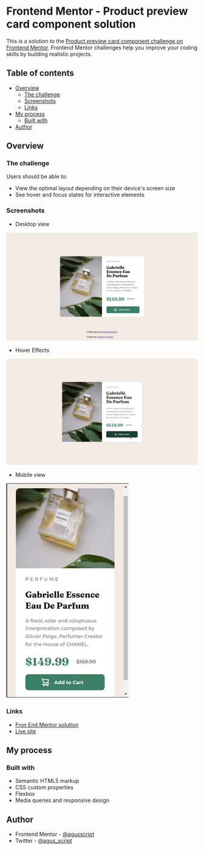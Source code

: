 # Frontend Mentor - Product preview card component solution

This is a solution to the [Product preview card component challenge on Frontend Mentor](https://www.frontendmentor.io/challenges/product-preview-card-component-GO7UmttRfa). Frontend Mentor challenges help you improve your coding skills by building realistic projects. 

## Table of contents

- [Overview](#overview)
  - [The challenge](#the-challenge)
  - [Screenshots](#screenshots)
  - [Links](#links)
- [My process](#my-process)
  - [Built with](#built-with)
- [Author](#author)


## Overview

### The challenge

Users should be able to:

- View the optimal layout depending on their device's screen size
- See hover and focus states for interactive elements

### Screenshots

- Desktop view

![](images/screenshot.webp)

- Hover Effects

![](images/active-states.webp)

- Mobile view

![](images/screenshot-mobile.webp)

### Links

- [Fron End Mentor solution](https://www.frontendmentor.io/solutions/product-preview-card-component-css-dYfwtXK0E6)
- [Live site](https://agusscript.github.io/Product-preview-card-component/)

## My process

### Built with

- Semantic HTML5 markup
- CSS custom properties
- Flexbox
- Media queries and responsive design

## Author

- Frontend Mentor - [@agusscript](https://www.frontendmentor.io/profile/agusscript)
- Twitter - [@agus_script](https://twitter.com/agus_script)
